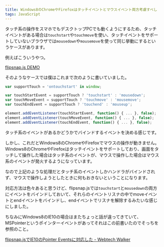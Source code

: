 ```yaml
---
title: Windows8のChromeやFirefoxはタッチイベントとマウスイベント両方考慮すべし
tags: JavaScript
---
```


タッチ系の操作をスマホでもデスクトップPCでも動くようにするため、タッチイベントがある場合は`touchstart`や`touchmove`を使い、タッチイベントをサポートしていないブラウザでは`mousedown`や`mousemove`を使って同じ挙動にするというケースがあります。

例えばこういうやつ。

[flipsnap.js DEMO](http://pxgrid.github.com/js-flipsnap/demo.html)

そのようなケースでは僕はこれまで次のように書いていました。

```javascript
var supportTouch = 'ontouchstart' in window;

var touchStartEvent = supportTouch ? 'touchstart' : 'mousedown';
var touchMoveEvent = supportTouch ? 'touchmove' : 'mousemove';
var touchEndEvent = supportTouch ? 'touchend' : 'mouseup';

element.addEventListener(touchStartEvent, function() { ... }, false);
element.addEventListener(touchMoveEvent, function() { ... }, false);
element.addEventListener(touchEndEvent, function() { ... }, false);
```

タッチ系のイベントがあるかどうかでバインドするイベントを決める感じです。

しかし、これだとWindows8のChromeやFirefoxでマウスの操作が動きません。Windows8のChromeやFirefoxはタッチイベントをサポートしており、画面をタッチして操作した場合はタッチ系のイベントが、マウスで操作した場合はマウス系のイベントが発火するようになっています。

なので上記のような処理だとタッチ系のイベントしかハンドラがバインドされず、マウスで操作しようとしたときに何もおきないということになります。

対応方法は色々あると思うけど、flipsnap.jsでは`touchstart`と`mousedown`の両方にイベントをバインドしておいて、それらのイベントリスナの中でmoveイベントとendイベントをバインドし、endイベントでリスナを解除するみたいな感じにしました。

ちなみにWindows8のIE10の場合はまたちょっと話が違ってきていて、MSPointerというポインターイベントがあってそれはこの前書いたのでそっちを参照のこと。

[flipsnap.jsでIE10のPointer Eventsに対応した - Webtech Walker](http://webtech-walker.com/archive/2012/11/flipsnap_ie10_pointerevents.html)
